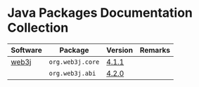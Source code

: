 # Java Packages Documentation Collection


| Software | Package | Version | Remarks |
| -------- | ------- | ------- | ------- |
| [web3j](https://web3j.io/) | `org.web3j.core` | [4.1.1](org.web3j.core/4.1.1/index.html) |   |
|   | `org.web3j.abi` | [4.2.0](org.web3j.abi/4.2.0/index.html) |   |

